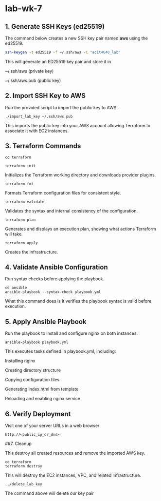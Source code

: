 # lab-wk-7

## 1. Generate SSH Keys (ed25519)

The command below creates a new SSH key pair named **aws** using the ed25519. 

```bash
ssh-keygen -t ed25519 -f ~/.ssh/aws -C "acit4640_lab"
```

This will generate an ED25519 key pair and store it in

~/.ssh/aws (private key)

~/.ssh/aws.pub (public key)

## 2. Import SSH Key to AWS

Run the provided script to import the public key to AWS.

```
./import_lab_key ~/.ssh/aws.pub
```

This imports the public key into your AWS account allowing Terraform to associate it with EC2 instances.

## 3. Terraform Commands

```
cd terraform
```

```
terraform init
```

Initializes the Terraform working directory and downloads provider plugins.

```
terraform fmt
```

Formats Terraform configuration files for consistent style.

```
terraform validate
```


Validates the syntax and internal consistency of the configuration.

```
terraform plan
```

Generates and displays an execution plan, showing what actions Terraform will take.

```
terraform apply
```
Creates the infrastructure.


## 4. Validate Ansible Configuration

Run syntax checks before applying the playbook.

```
cd ansible
ansible-playbook --syntax-check playbook.yml
```

What this command does is it verifies the playbook syntax is valid before execution.

## 5. Apply Ansible Playbook

Run the playbook to install and configure nginx on both instances.

```
ansible-playbook playbook.yml
```

This executes tasks defined in playbook.yml, including:

Installing nginx

Creating directory structure

Copying configuration files

Generating index.html from template

Reloading and enabling nginx service

## 6. Verify Deployment

Visit one of your server URLs in a web browser


```
http://<public_ip_or_dns>
```

##7. Cleanup
 
This destroy all created resources and remove the imported AWS key.

```
cd terraform
terraform destroy
```
This will destroy the EC2 instances, VPC, and related infrastructure.

```
../delete_lab_key
```
The command above will delete our key pair
